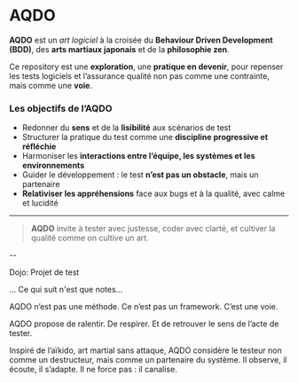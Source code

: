 # AQDO
**AQDO** est un _art logiciel_ à la croisée du **Behaviour Driven Development (BDD)**, des **arts martiaux japonais** et de la **philosophie zen**.

Ce repository est une **exploration**, une **pratique en devenir**, pour repenser les tests logiciels et l’assurance qualité non pas comme une contrainte, mais comme une **voie**.

### Les objectifs de l’AQDO

- Redonner du **sens** et de la **lisibilité** aux scénarios de test  
- Structurer la pratique du test comme une **discipline progressive et réfléchie**  
- Harmoniser les **interactions entre l’équipe, les systèmes et les environnements**  
- Guider le développement : le test **n’est pas un obstacle**, mais un partenaire  
- **Relativiser les appréhensions** face aux bugs et à la qualité, avec calme et lucidité

---

> **AQDO** invite à tester avec justesse, coder avec clarté, et cultiver la qualité comme on cultive un art.

--

Dojo: Projet de test


... Ce qui suit n'est que notes...

AQDO n’est pas une méthode. 
Ce n’est pas un framework. 
C’est une voie.

AQDO propose de ralentir.
De respirer.
Et de retrouver le sens de l’acte de tester.

Inspiré de l’aïkido, art martial sans attaque, AQDO considère le testeur non comme un destructeur, mais comme un partenaire du système. Il observe, il écoute, il s’adapte. Il ne force pas : il canalise.
